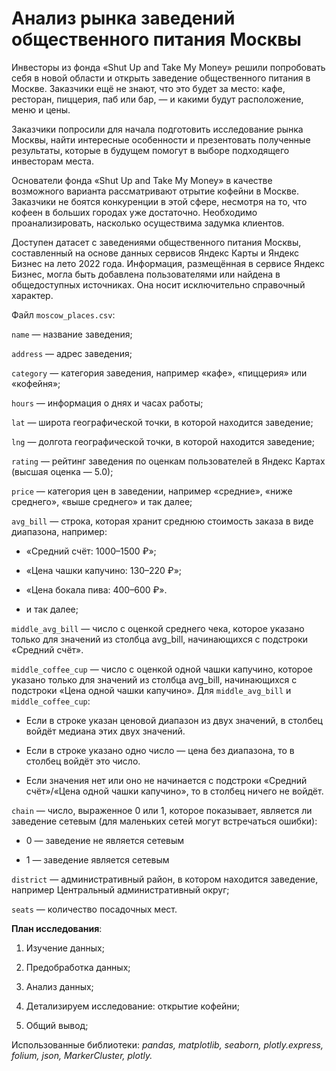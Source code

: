 # Анализ рынка заведений общественного питания Москвы

Инвесторы из фонда «Shut Up and Take My Money» решили попробовать себя в новой области и открыть заведение общественного питания в Москве. Заказчики ещё не знают, что это будет за место: кафе, ресторан, пиццерия, паб или бар, — и какими будут расположение, меню и цены.

Заказчики попросили для начала подготовить исследование рынка Москвы, найти интересные особенности и презентовать полученные результаты, которые в будущем помогут в выборе подходящего инвесторам места.

Основатели фонда «Shut Up and Take My Money» в качестве возможного варианта рассматривают отрытие кофейни в Москве. Заказчики не боятся конкуренции в этой сфере, несмотря на то, что кофеен в больших городах уже достаточно. Необходимо проанализировать, насколько осуществима задумка клиентов.

Доступен датасет с заведениями общественного питания Москвы, составленный на основе данных сервисов Яндекс Карты и Яндекс Бизнес на лето 2022 года. Информация, размещённая в сервисе Яндекс Бизнес, могла быть добавлена пользователями или найдена в общедоступных источниках. Она носит исключительно справочный характер.

Файл `moscow_places.csv`:

`name` — название заведения;

`address` — адрес заведения;

`category` — категория заведения, например «кафе», «пиццерия» или «кофейня»;

`hours` — информация о днях и часах работы;

`lat` — широта географической точки, в которой находится заведение;

`lng` — долгота географической точки, в которой находится заведение;

`rating` — рейтинг заведения по оценкам пользователей в Яндекс Картах (высшая оценка — 5.0);

`price` — категория цен в заведении, например «средние», «ниже среднего», «выше среднего» и так далее;

`avg_bill` — строка, которая хранит среднюю стоимость заказа в виде диапазона, например:

* «Средний счёт: 1000–1500 ₽»;

* «Цена чашки капучино: 130–220 ₽»;

* «Цена бокала пива: 400–600 ₽».

* и так далее;

`middle_avg_bill` — число с оценкой среднего чека, которое указано только для значений из столбца avg_bill, начинающихся с подстроки «Средний счёт».

`middle_coffee_cup` — число с оценкой одной чашки капучино, которое указано только для значений из столбца avg_bill, начинающихся с подстроки «Цена одной чашки капучино». Для `middle_avg_bill` и `middle_coffee_cup`:

* Если в строке указан ценовой диапазон из двух значений, в столбец войдёт медиана этих двух значений.

* Если в строке указано одно число — цена без диапазона, то в столбец войдёт это число.

* Если значения нет или оно не начинается с подстроки «Средний счёт»/«Цена одной чашки капучино», то в столбец ничего не войдёт.


`chain` — число, выраженное 0 или 1, которое показывает, является ли заведение сетевым (для маленьких сетей могут встречаться ошибки):

* 0 — заведение не является сетевым

* 1 — заведение является сетевым

`district` — административный район, в котором находится заведение, например Центральный административный округ;

`seats` — количество посадочных мест.

**План исследования**:

1. Изучение данных;

2. Предобработка данных;

3. Анализ данных;

4. Детализируем исследование: открытие кофейни;

5. Общий вывод;



Использованные библиотеки: *pandas, matplotlib, seaborn, plotly.express, folium, json, MarkerCluster, plotly.*
